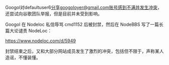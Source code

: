 Googol对defaultuser6[分享](https://www.nodeloc.com/d/5783)googoloyer@gmail.com账号感到不满并发生冲突，还尝试向谷歌团队举报，但是目前并未受到影响。

Googol 在 Nodeloc 私信辱骂 cmd1152 后被封禁，然后在 NodeBBS 写了一篇长篇大论谴责 NodeLoc：

https://www.nodeloc.com/d/5949

封禁结束之后，又和大部分网站成员发生了激烈的冲突，包括但不限于，声称某人造谣，不懂装懂。
